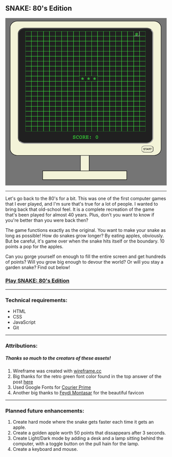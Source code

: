 

## SNAKE: 80's Edition

![A screenshot of the SNAKE: 80's Edition game.](./assets.js/RETRO-SNAKE-screenshot-for-README.jpg)

---
Let's go back to the 80's for a bit. This was one of the first computer games that I ever played, and I'm sure that's true for a lot of people. I wanted to bring back that old-school feel. It is a complete recreation of the game that's been played for almost 40 years. Plus, don't you want to know if you're better than you were back then?

The game functions exactly as the original. You want to make your snake as long as possible! How do snakes grow longer? By eating apples, obviously. But be careful, it's game over when the snake hits itself or the boundary. 10 points a pop for the apples.

Can you gorge yourself on enough to fill the entire screen and get hundreds of points? Will you grow big enough to devour the world? Or will you stay a garden snake? Find out below!

### [Play SNAKE: 80's Edition](https://nate-snake.netlify.app/)

---
### Technical requirements:

- HTML
- CSS
- JavaScript
- Git

---
### Attributions:
##### Thanks so much to the creators of these assets!
1. Wireframe was created with [wireframe.cc](https://wireframe.cc/XR4iho)
2. Big thanks for the retro green font color found in the top answer of the post [here](https://superuser.com/questions/361297/what-colour-is-the-dark-green-on-old-fashioned-green-screen-computer-displays)
3. Used Google Fonts for [Courier Prime](https://fonts.google.com/specimen/Courier+Prime)
4. Another big thanks to [Feydi Montasar](https://www.artstation.com/artwork/Xn6E0y) for the beautiful favicon

---
### Planned future enhancements:

1. Create hard mode where the snake gets faster each time it gets an apple.
2. Create a golden apple worth 50 points that dissappears after 3 seconds.
3. Create Light/Dark mode by adding a desk and a lamp sitting behind the computer, with a toggle button on the pull hain for the lamp.
4. Create a keyboard and mouse.